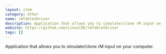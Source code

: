 ```yaml
---
layout: item
category: Other
name: rmTabletDriver
description: Application that allows you to simulate/clone rM input on your computer.
website: https://github.com/LinusCDE/rmTabletDriver
tags: []
---
```


Application that allows you to simulate/clone rM input on your computer.
